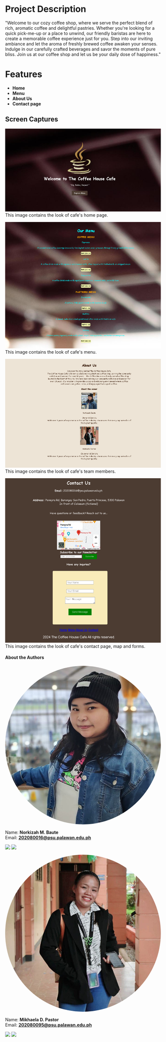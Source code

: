 # Project Description

"Welcome to our cozy coffee shop, where we serve the perfect blend of rich, aromatic coffee and delightful pastries. Whether you're looking for a quick pick-me-up or a place to unwind, our friendly baristas are here to create a memorable coffee experience just for you. Step into our inviting ambiance and let the aroma of freshly brewed coffee awaken your senses. Indulge in our carefully crafted beverages and savor the moments of pure bliss. Join us at our coffee shop and let us be your daily dose of happiness."

# Features
- **Home**
- **Menu**
- **About Us**
- **Contact page**


## Screen Captures 
![img](https://github.com/Norkizah/The-Coffee-House-cozycup-cafe-boilerplate/blob/main/img/sc1.png)
<br>
This image contains the look of cafe's home page.

![img](https://github.com/Norkizah/The-Coffee-House-cozycup-cafe-boilerplate/blob/main/img/sc2.png)
<br>
This image contains the look of cafe's menu.

![img](https://github.com/Norkizah/The-Coffee-House-cozycup-cafe-boilerplate/blob/main/img/sc3.png)
<br>
This image contains the look of cafe's team members. 

![img](https://github.com/Norkizah/The-Coffee-House-cozycup-cafe-boilerplate/blob/main/img/sc4.png)
<br>
This image contains the look of cafe's contact page, map and forms.

#### About the Authors 

<img src="https://github.com/Norkizah/The-Coffee-House-cozycup-cafe-boilerplate/blob/main/img/baute.jpg" alt="baute>"
style="border-radius: 50%; width: 150">

Name: **Norkizah M. Baute**
<br> Email: **202080016@psu.palawan.edu.ph**

<div>
<a href="https://www.facebook.com/norkizah.baute.9"><img src="https://github.com/gauravghongde/social-icons/blob/9d939e1c5b7ea4a24ac39c3e4631970c0aa1b920/PNG/Color/Facebook.png"></a>
<a href="https://github.com/Norkizah"><img src="https://github.com/gauravghongde/social-icons/blob/9d939e1c5b7ea4a24ac39c3e4631970c0aa1b920/PNG/Black/Github_black.png"></a>
</div>

<img src="https://github.com/Norkizah/The-Coffee-House-cozycup-cafe-boilerplate/blob/main/img/barista.jpg" alt="barista"
style="border-radius: 50%; width: 150">

Name: **Mikhaela D. Pastor**
<br> Email: **202080095@psu.palawan.edu.ph**

<div>
<a href="https://www.facebook.com/mikhaela.pastor"><img src="https://github.com/gauravghongde/social-icons/blob/9d939e1c5b7ea4a24ac39c3e4631970c0aa1b920/PNG/Color/Facebook.png"></a>
<a href="https://github.com/MikaY66"><img src="https://github.com/gauravghongde/social-icons/blob/9d939e1c5b7ea4a24ac39c3e4631970c0aa1b920/PNG/Black/Github_black.png"></a>
</div>

